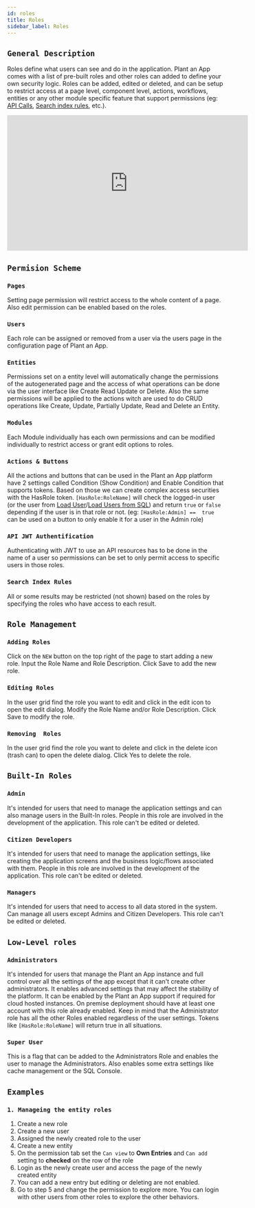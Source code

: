 ```yaml
---
id: roles
title: Roles
sidebar_label: Roles
---
```


## `General Description`

Roles define what users can see and do in the application. Plant an App comes with a list of pre-built roles and other roles can added to define your own security logic. Roles can be added, edited or deleted, and can be setup to restrict access at a page level, component level, actions, workflows, entities or any other module specific feature that support permissions (eg: [API Calls](/docs/Roles#api-jwt-authentification), [Search index rules](/docs/Roles#search-index-rules), etc.).

<iframe width="560" height="315" src="https://www.youtube.com/embed/zOGVh-zEsqs" frameborder="0" allow="accelerometer; autoplay; encrypted-media; gyroscope; picture-in-picture" allowfullscreen></iframe>

## `Permision Scheme`

### `Pages`
Setting page permission will restrict access to the whole content of a page. Also edit permission can be enabled based on the roles. 

### `Users`
Each role can be assigned or removed from a user via the users page in the configuration page of Plant an App.

### `Entities`
Permissions set on a entity level will automatically change the permissions of the autogenerated page and the access of what operations can be done via the user interface like Create Read Update or Delete. Also the same permissions will be applied to the actions witch are used to do CRUD operations like Create, Update, Partially Update, Read and Delete an Entity.

### `Modules`
Each Module individually has each own permissions and can be modified individually to restrict access or grant edit options to roles. 

### `Actions & Buttons`

All the actions and buttons that can be used in the Plant an App platform have 2 settings called Condition (Show Condition) and Enable Condition that supports tokens. Based on those we can create complex access securities with the HasRole token.  `[HasRole:RoleName]` will check the logged-in user (or the user from [Load User](/docs/actions/load-user)/[Load Users from SQL](/docs/actions/load-users-from-sql)) and return `true` or `false` depending if the user is in that role or not. (eg: `[HasRole:Admin] ==  true` can be used on a button to only enable it for a user in the Admin role)


### `API JWT Authentification`

Authenticating with JWT to use an API resources has to be done in the name of a user so permissions can be set to only permit access to specific users in those roles.

### `Search Index Rules`

All or some results may be restricted (not shown) based on the roles by specifying the roles who have access to each result.


## `Role Management`

### `Adding Roles`

Click on the `NEW` button on the top right of the page to start adding a new role. Input the Role Name and Role Description. Click Save to add the new role.

### `Editing Roles`

In the user grid find the role you want to edit and click in the edit icon to open the edit dialog. Modify the Role Name and/or Role Description. Click Save to modify the role.

### `Removing  Roles`

In the user grid find the role you want to delete and click in the delete icon (trash can) to open the delete dialog. Click Yes to delete the role.

## `Built-In Roles`

### `Admin`

It's intended for users that need to manage the application settings and can also manage users in the Built-In roles. People in this role are involved in the development of the application. This role can't be edited or deleted.


### `Citizen Developers`

It's intended for users that need to manage the application settings, like creating the application screens and the business logic/flows associated with them. People in this role are involved in the development of the application. This role can't be edited or deleted.

### `Managers`

It's intended for users that need to access to all data stored in the system. Can manage all users except Admins and Citizen Developers. This role can't be edited or deleted.

## `Low-Level roles`

### `Administrators`

It's intended for users that manage the Plant an App instance and full control over all the settings of the app except that it can't create other administrators. It enables advanced settings that may affect the stability of the platform. It can be enabled by the Plant an App support if required for cloud hosted instances. On premise deployment should have at least one account with this role already enabled. Keep in mind that the Administrator role has all the other Roles enabled regardless of the user settings. Tokens like `[HasRole:RoleName]` will return true in all situations. 

### `Super User`

This is a flag that can be added to the Administrators Role and enables the user to manage the Administrators. Also enables some extra settings like cache management or the SQL Console.

## `Examples`

### `1. Manageing the entity roles`

1. Create a new role
2. Create a new user
3. Assigned the newly created role to the user
4. Create a new entity
5. On the permission tab set the `Can view` to **Own Entries** and  `Can add` setting to **checked** on the row of the role
6. Login as the newly create user and access the page of the newly created entity
7. You can add a new entry but editing or deleting are not enabled.
8. Go to step 5 and change the permission to explore more. You can login with other users from other roles to explore the other behaviors.

